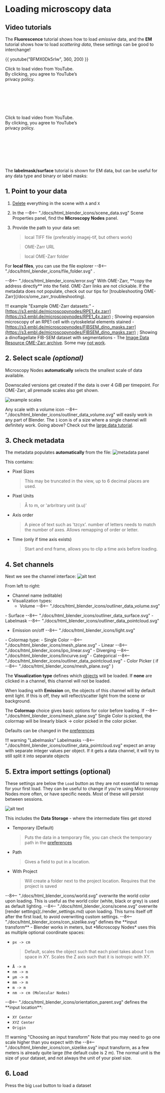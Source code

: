 # Loading microscopy data 

## Video tutorials

The **Fluorescence** tutorial shows how to load *emissive* data, and the **EM** tutorial shows how to load *scattering data*, these settings can be good to interchange!

{{ youtube("BFMX0Dk5rIw", 360, 200) }}

<div class="yt-lazy" data-id="lroStEHiPV8" style="width:280px; height:158px;">
  <div class="yt-thumbnail" style="background-image: url('https://img.youtube.com/vi/lroStEHiPV8/hqdefault.jpg');">
    <div class="yt-play-button"></div>
    <div class="yt-overlay-text">
      Click to load video from YouTube.
      <br />
      By clicking, you agree to YouTube’s privacy policy.
    </div>
  </div>
</div>
<div class="yt-lazy" data-id="Rwq7Tu8Avss" style="width:280px; height:158px;">
  <div class="yt-thumbnail" style="background-image: url('https://img.youtube.com/vi/Rwq7Tu8Avss/hqdefault.jpg');">
    <div class="yt-play-button"></div>
    <div class="yt-overlay-text">
      Click to load video from YouTube.
      <br />
      By clicking, you agree to YouTube’s privacy policy.
    </div>
  </div>
</div>

<!-- <iframe width="280" height="158" src="https://www.youtube-nocookie.com/embed/lroStEHiPV8?si=QJugUoKoG2-7thbU" title="YouTube video player" frameborder="0" allow="accelerometer; autoplay; clipboard-write; encrypted-media; gyroscope; picture-in-picture; web-share" referrerpolicy="strict-origin-when-cross-origin" allowfullscreen></iframe>
<iframe  width="280" height="158" src="https://www.youtube-nocookie.com/embed/Rwq7Tu8Avss?si=xyEMpzSDL-S8opMY" title="YouTube video player" frameborder="0" allow="accelerometer; autoplay; clipboard-write; encrypted-media; gyroscope; picture-in-picture; web-share" referrerpolicy="strict-origin-when-cross-origin" allowfullscreen></iframe> -->

The **labelmask/surface** tutorial is shown for EM data, but can be useful for any data type and binary or label masks:
<!-- 
<iframe width="280" height="158" src="https://www.youtube-nocookie.com/embed/YO3FxTFGH00?si=EdNXpLlSzx3pS1xZ" title="YouTube video player" frameborder="0" allow="accelerometer; autoplay; clipboard-write; encrypted-media; gyroscope; picture-in-picture; web-share" referrerpolicy="strict-origin-when-cross-origin" allowfullscreen></iframe> -->

## 1. Point to your data

1.	[Delete](/tutorials/1_start#deleting-objects) everything in the scene with `A` and `X`

2.	In the <span class="icon">
--8<-- "./docs/html_blender_icons/scene_data.svg"
</span>  Scene Properties panel, find the **Microscopy Nodes** panel. 
1. Provide the path to your data set:
   >  local TIFF file (preferably imagej-tif, but others work)

    > OME-Zarr URL

    > local OME-Zarr folder 

For **local files**, you can use the file explorer <span class="icon">
--8<-- "./docs/html_blender_icons/file_folder.svg"
</span>. 

<span class="icon">
--8<-- "./docs/html_blender_icons/error.svg"
</span> With OME-Zarr, **copy the address directly** into the field. OME-Zarr links are not clickable. If the metadata does not populate, check out our tips for [troubleshooting OME-Zarr](/docs/ome_zarr_troubleshooting).

!!! example "Example OME-Zarr datasets:"
    - [https://s3.embl.de/microscopynodes/RPE1_4x.zarr](https://s3.embl.de/microscopynodes/RPE1_4x.zarr) ; Showing expansion microscopy of an RPE1 cell with cytoskeletal elements stained
    - [https://s3.embl.de/microscopynodes/FIBSEM_dino_masks.zarr](https://s3.embl.de/microscopynodes/FIBSEM_dino_masks.zarr) ; Showing a dinoflagellate FIB-SEM dataset with segmentations
    - The [Image Data Resource OME-Zarr archive](https://idr.github.io/ome-ngff-samples/). Some may [not work](/docs/tutorials/ome_zarr_troubleshooting).

## 2. Select scale *(optional)*

Microscopy Nodes **automatically** selects the smallest scale of data available. 

Downscaled versions get created if the data is over 4 GiB per timepoint. For OME-Zarr, all premade scales also get shown.

![example scales](<../figures/tutorials/Screenshot 2025-07-02 at 18.07.14.png>)

Any scale with a volume icon  <span class="icon">
--8<-- "./docs/html_blender_icons/outliner_data_volume.svg"
</span> will easily work in any part of Blender. The `1` icon is of a size where a single channel will definitely work. Going above? Check out the [large data tutorial](./large_data.md).

## 3. Check metadata

The metadata populates **automatically** from the file:
![metadata panel](../figures/panel_metadata.png)

This contains:

- Pixel Sizes
  > This may be truncated in the view, up to 6 decimal places are used.
- Pixel Units 
  > Å to m, or 'arbritrary unit (a.u)'
- Axis order
  > A piece of text such as 'tzcyx'. number of letters needs to match the number of axes. Allows remapping of order or letter.
- Time (only if time axis exists)
  > Start and end frame, allows you to clip a time axis before loading.


## 4. Set channels

Next we see the channel interface:
![alt text](<../figures/tutorials/Screenshot 2025-07-03 at 09.48.21.png>)

From left to right:

- Channel name (editable)
- Visualization types:
    - Volume <span class="icon"> 
--8<-- "./docs/html_blender_icons/outliner_data_volume.svg"
</span>
    - Surface <span class="icon"> 
--8<-- "./docs/html_blender_icons/outliner_data_surface.svg"
</span>
    - Labelmask <span class="icon">
--8<-- "./docs/html_blender_icons/outliner_data_pointcloud.svg"
</span> 

- Emission on/off <span class="icon">
--8<-- "./docs/html_blender_icons/light.svg"
</span>
- Colormap type:
    - Single Color <span class="icon">
--8<-- "./docs/html_blender_icons/mesh_plane.svg"
</span>
    - Linear <span class="icon"> 
--8<-- "./docs/html_blender_icons/ipo_linear.svg"
</span>
    - Diverging <span class="icon"> 
--8<-- "./docs/html_blender_icons/lincurve.svg"
</span> 
    - Categorical <span class="icon"> 
--8<-- "./docs/html_blender_icons/outliner_data_pointcloud.svg"
</span> 
- Color Picker ( if <span class="icon">
--8<-- "./docs/html_blender_icons/mesh_plane.svg"
</span> )


The **Visualization type** defines which [objects](/docs/tutorials/3_objects) will be loaded. If **none** are clicked in a channel, this channel will not be loaded. 

When loading with **Emission** on, the objects of this channel will by default emit light. If this is off, they will reflect/scatter light from the scene or background.

The **Colormap** choice gives basic options for color before loading. If 
<span class="icon">
--8<-- "./docs/html_blender_icons/mesh_plane.svg"
</span> Single Color is picked, the colormap will be linearly black -> color picked in the color picker. 

Defaults can be changed in the [preferences](./preferences.md)

!!! warning "Labelmasks"
    Labelmasks <span class="small-icon">
    --8<-- "./docs/html_blender_icons/outliner_data_pointcloud.svg"
    </span> expect an array with separate integer values per object. If it gets a data channel, it will try to still split it into separate objects

## 5. Extra import settings (optional)
These settings are below the `Load` button as they are not essential to remap for your first load. They can be useful to change if you're using Microscopy Nodes more often, or have specific needs. Most of these will persist between sessions.

![alt text](../figures/panel_extra.png)

This includes the **Data Storage** - where the intermediate files get stored

- Temporary (Default)
  > Puts the data in a temporary file, you can check the temporary path in the [preferences](./preferences.md)
- Path
  > Gives a field to put in a location. 
- With Project
  > Will create a folder next to the project location. Requires that the project is saved

<span class="icon">
--8<-- "./docs/html_blender_icons/world.svg"
</span> overwrite the world color upon loading. This is useful as the world color (white, black or grey) is used as default lighting.

<span class="icon">
--8<-- "./docs/html_blender_icons/scene.svg"
</span> overwrite [render settings](./render_settings.md) upon loading. This turns itself off after the first load, to avoid overwriting custom settings.


<span class="icon">
--8<-- "./docs/html_blender_icons/con_sizelike.svg"
</span> defines the **input transform** - Blender works in meters, but *Microscopy Nodes* uses this as multiple optional coordinate spaces:

- `px -> cm`
  > Default, scales the object such that each pixel takes about 1 cm space in XY. Scales the Z axis such that it is isotropic with XY.
- `Å -> m`
- `nm -> m`
- `µm -> m`
- `mm -> m`
- `m -> m`
- `nm -> cm (Molecular Nodes)` 

<span class="icon">
--8<-- "./docs/html_blender_icons/orientation_parent.svg"
</span> defines the **input location**:

- `XY Center`
- `XYZ Center`
- `Origin`

!!! warning "Choosing an input transform"
    Note that you may need to go one scale higher than you expect with the <span class="small-icon">
    --8<-- "./docs/html_blender_icons/con_sizelike.svg"
    </span> input transform, as a few meters is already quite large (the default cube is 2 m). The normal unit is the size of your dataset, and not always the unit of your pixel size.

## 6. Load 

Press the big `Load` button to load a dataset
